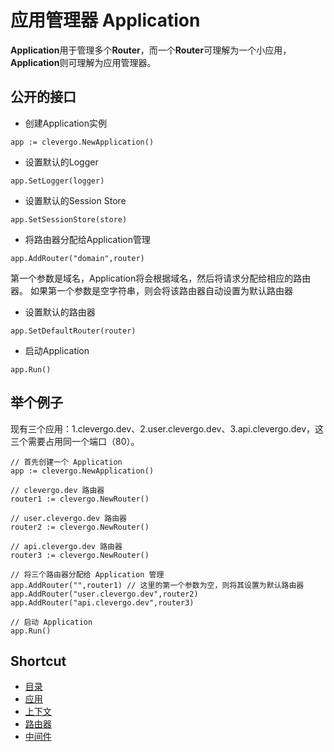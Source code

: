 # 应用管理器 Application
**Application**用于管理多个**Router**，而一个**Router**可理解为一个小应用，**Application**则可理解为应用管理器。

## 公开的接口
- 创建Application实例
```
app := clevergo.NewApplication()
```

- 设置默认的Logger
```
app.SetLogger(logger)
```

- 设置默认的Session Store
```
app.SetSessionStore(store)
```

- 将路由器分配给Application管理
```
app.AddRouter("domain",router)
```
第一个参数是域名，Application将会根据域名，然后将请求分配给相应的路由器。
如果第一个参数是空字符串，则会将该路由器自动设置为默认路由器

- 设置默认的路由器
```
app.SetDefaultRouter(router)
```

- 启动Application
```
app.Run()
```


## 举个例子
现有三个应用：1.clevergo.dev、2.user.clevergo.dev、3.api.clevergo.dev，这三个需要占用同一个端口（80）。
```
// 首先创建一个 Application
app := clevergo.NewApplication()

// clevergo.dev 路由器
router1 := clevergo.NewRouter()

// user.clevergo.dev 路由器
router2 := clevergo.NewRouter()

// api.clevergo.dev 路由器
router3 := clevergo.NewRouter()

// 将三个路由器分配给 Application 管理
app.AddRouter("",router1) // 这里的第一个参数为空，则将其设置为默认路由器
app.AddRouter("user.clevergo.dev",router2)
app.AddRouter("api.clevergo.dev",router3)

// 启动 Application
app.Run()
```


## Shortcut
* [目录](README.md)
* [应用](application.md)
* [上下文](context.md)
* [路由器](router.md)
* [中间件](middleware.md)